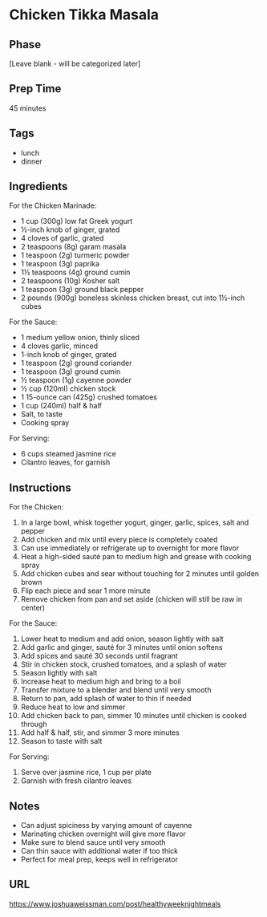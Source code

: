 # Chicken Tikka Masala

## Phase
[Leave blank - will be categorized later]

## Prep Time
45 minutes

## Tags
- lunch
- dinner

## Ingredients
For the Chicken Marinade:
- 1 cup (300g) low fat Greek yogurt
- ½-inch knob of ginger, grated
- 4 cloves of garlic, grated
- 2 teaspoons (8g) garam masala
- 1 teaspoon (2g) turmeric powder
- 1 teaspoon (3g) paprika
- 1½ teaspoons (4g) ground cumin
- 2 teaspoons (10g) Kosher salt
- 1 teaspoon (3g) ground black pepper
- 2 pounds (900g) boneless skinless chicken breast, cut into 1½-inch cubes

For the Sauce:
- 1 medium yellow onion, thinly sliced
- 4 cloves garlic, minced
- 1-inch knob of ginger, grated
- 1 teaspoon (2g) ground coriander
- 1 teaspoon (3g) ground cumin
- ½ teaspoon (1g) cayenne powder
- ½ cup (120ml) chicken stock
- 1 15-ounce can (425g) crushed tomatoes
- 1 cup (240ml) half & half
- Salt, to taste
- Cooking spray

For Serving:
- 6 cups steamed jasmine rice
- Cilantro leaves, for garnish

## Instructions
For the Chicken:
1. In a large bowl, whisk together yogurt, ginger, garlic, spices, salt and pepper
2. Add chicken and mix until every piece is completely coated
3. Can use immediately or refrigerate up to overnight for more flavor
4. Heat a high-sided sauté pan to medium high and grease with cooking spray
5. Add chicken cubes and sear without touching for 2 minutes until golden brown
6. Flip each piece and sear 1 more minute
7. Remove chicken from pan and set aside (chicken will still be raw in center)

For the Sauce:
1. Lower heat to medium and add onion, season lightly with salt
2. Add garlic and ginger, sauté for 3 minutes until onion softens
3. Add spices and sauté 30 seconds until fragrant
4. Stir in chicken stock, crushed tomatoes, and a splash of water
5. Season lightly with salt
6. Increase heat to medium high and bring to a boil
7. Transfer mixture to a blender and blend until very smooth
8. Return to pan, add splash of water to thin if needed
9. Reduce heat to low and simmer
10. Add chicken back to pan, simmer 10 minutes until chicken is cooked through
11. Add half & half, stir, and simmer 3 more minutes
12. Season to taste with salt

For Serving:
1. Serve over jasmine rice, 1 cup per plate
2. Garnish with fresh cilantro leaves

## Notes
- Can adjust spiciness by varying amount of cayenne
- Marinating chicken overnight will give more flavor
- Make sure to blend sauce until very smooth
- Can thin sauce with additional water if too thick
- Perfect for meal prep, keeps well in refrigerator

## URL
https://www.joshuaweissman.com/post/healthyweeknightmeals
